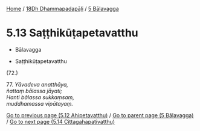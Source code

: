 
[Home](/) / [18Dh Dhammapadapāḷi](...md) / [5 Bālavagga](../18Dh/5.md)

# 5.13 Saṭṭhikūṭapetavatthu

* Bālavagga

* Saṭṭhikūṭapetavatthu

(72.)

77\. _Yāvadeva anatthāya,_  
_ñattaṃ bālassa jāyati;_  
_Hanti bālassa sukkaṃsaṃ,_  
_muddhamassa vipātayaṃ._  


[Go to previous page (5.12 Ahipetavatthu)](5.12.md) / [Go to parent page (5 Bālavagga)](../18Dh/5.md) / [Go to next page (5.14 Cittagahapativatthu)](5.14.md)


